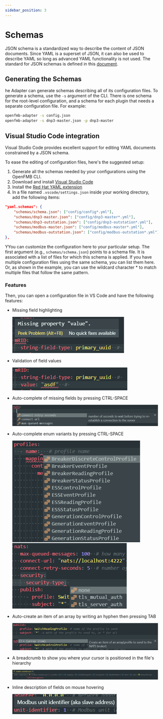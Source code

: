 ```yaml
---
sidebar_position: 3
---
```


# Schemas

JSON schema is a standardized way to describe the content of JSON documents. Since YAML is a superset of JSON, it can also be used to describe YAML so long as advanced YAML functionality is not used. The standard for JSON schemas is defined in this
[document](https://json-schema.org/draft/2019-09/json-schema-core.html).

## Generating the Schemas
he Adapter can generate schemas describing all of its configuration files. To generate a schema, use the `-s` argument of the CLI. There is one schema for the root-level configuration, and a schema for each plugin that needs a separate configuration file. For example:

```bash
openfmb-adapter -s config.json
openfmb-adapter -s dnp3-master.json -p dnp3-master
```

## Visual Studio Code integration

Visual Studio Code provides excellent support for editing YAML documents constrained by a JSON schema. 

To ease the editing of configuration files, here's the suggested setup:  
1. Generate all the schemas needed by your configurations using the OpenFMB CLI.
2. Download and install [Visual Studio Code](https://code.visualstudio.com/)
3. Install the [Red Hat YAML extension](https://marketplace.visualstudio.com/items?itemName=redhat.vscode-yaml)
4. In a file named `.vscode/settings.json` inside your working directory, add
   the following items:
```json
"yaml.schemas": {
    "schemas/schema.json": ["config/config*.yml"],
    "schemas/dnp3-master.json": ["config/dnp3-master*.yml"],
    "schemas/dnp3-outstation.json": ["config/dnp3-outstation*.yml"],
    "schemas/modbus-master.json": ["config/modbus-master*.yml"],
    "schemas/modbus-outstation.json": ["config/modbus-outstation*.yml"],
},
```
YYou can customize the configuration here to your particular setup. The first argument (e.g., `schemas/schema.json`) points to a schema file. It is associated with a list of files for which this schema is applied. If you have multiple configuration files using the same schema, you can list them here. Or, as shown in the example, you can use the wildcard character * to match multiple files that follow the same pattern. 

### Features
Then, you can open a configuration file in VS Code and have the following features:

- Missing field highlighting

  ![](img/schema/missing-field.png)

- Validation of field values

  ![](img/schema/field-validation.png)

- Auto-complete of missing fields by pressing CTRL-SPACE

  ![](img/schema/auto-complete.png)

- Auto-complete enum variants by pressing CTRL-SPACE

  ![](img/schema/auto-complete-enum1.png)
  ![](img/schema/auto-complete-enum2.png)

- Auto-create an item of an array by writing an hyphen then pressing TAB

  ![](img/schema/array-generation.png)

- A breadcrumb to show you where your cursor is positioned in the file's
  hierarchy

  ![](img/schema/breadcrumb.png)

- Inline description of fields on mouse hovering

  ![](img/schema/description.png)

